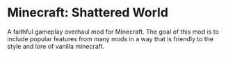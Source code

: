 # Minecraft: Shattered World

A faithful gameplay overhaul mod for Minecraft. The goal of this mod is to include popular features from many mods in a way that is friendly to the style and lore of vanilla minecraft.